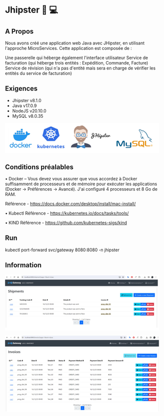# Jhipster  :iphone: :computer:

## A Propos

Nous avons créé une application web Java avec JHipster, en utilisant l'approche MicroServices. Cette application est composée de :

Une passerelle qui héberge également l'interface utilisateur
Service de facturation (qui héberge trois entités : Expédition, Commande, Facture)
Service de révision (qui n'a pas d'entité mais sera en charge de vérifier les entités du service de facturation)

## Exigences

* Jhipster v8.1.0
* Java v17.0.9
* NodeJS v20.10.0
* MySQL v8.0.35

![alt text](./image.jpg ) 

## Conditions préalables

• Docker – Vous devez vous assurer que vous accordez à Docker suffisamment de processeurs et de mémoire pour exécuter les applications (Docker -> Préférences -> Avancé). J'ai configuré 4 processeurs et 8 Go de RAM.

Référence - https://docs.docker.com/desktop/install/mac-install/

• Kubectl
Référence - https://kubernetes.io/docs/tasks/tools/

•	KIND
Référence - https://github.com/kubernetes-sigs/kind

## Run

kubectl port-forward svc/gateway 8080:8080 -n jhipster

## Information

![alt text](./titre1.jpg)

![alt text](./titre2.jpg)







